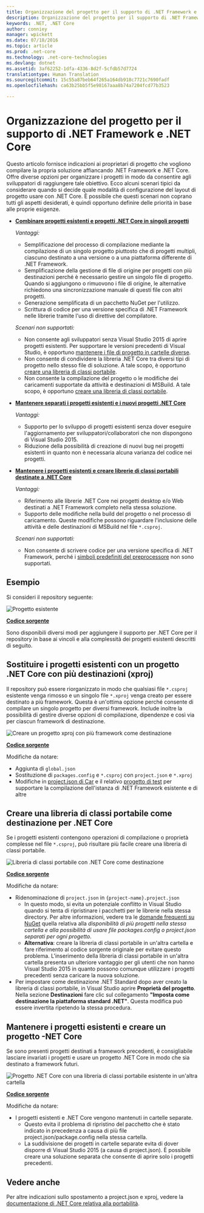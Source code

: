 ```yaml
---
title: Organizzazione del progetto per il supporto di .NET Framework e .NET Core
description: Organizzazione del progetto per il supporto di .NET Framework e .NET Core
keywords: .NET, .NET Core
author: conniey
manager: wpickett
ms.date: 07/18/2016
ms.topic: article
ms.prod: .net-core
ms.technology: .net-core-technologies
ms.devlang: dotnet
ms.assetid: 3af62252-1dfa-4336-8d2f-5cfdb57d7724
translationtype: Human Translation
ms.sourcegitcommit: 15c55a87beb64f265a164db918c7721c7690fadf
ms.openlocfilehash: ca63b25bb5f5e98167aaa8b74a7204fcd77b3523

---
```


# <a name="organizing-your-project-to-support-net-framework-and-net-core"></a>Organizzazione del progetto per il supporto di .NET Framework e .NET Core

Questo articolo fornisce indicazioni ai proprietari di progetto che vogliono compilare la propria soluzione affiancando .NET Framework e .NET Core.  Offre diverse opzioni per organizzare i progetti in modo da consentire agli sviluppatori di raggiungere tale obiettivo.  Ecco alcuni scenari tipici da considerare quando si decide quale modalità di configurazione del layout di progetto usare con .NET Core.  È possibile che questi scenari non coprano tutti gli aspetti desiderati, è quindi opportuno definire delle priorità in base alle proprie esigenze.

* [**Combinare progetti esistenti e progetti .NET Core in singoli progetti**][option-xproj]
  
  *Vantaggi:*
  * Semplificazione del processo di compilazione mediante la compilazione di un singolo progetto piuttosto che di progetti multipli, ciascuno destinato a una versione o a una piattaforma differente di .NET Framework.
  * Semplificazione della gestione di file di origine per progetti con più destinazioni perché è necessario gestire un singolo file di progetto.  Quando si aggiungono o rimuovono i file di origine, le alternative richiedono una sincronizzazione manuale di questi file con altri progetti.
  * Generazione semplificata di un pacchetto NuGet per l'utilizzo.
  * Scrittura di codice per una versione specifica di .NET Framework nelle librerie tramite l'uso di direttive del compilatore.
  
  *Scenari non supportati:*
  * Non consente agli sviluppatori senza Visual Studio 2015 di aprire progetti esistenti. Per supportare le versioni precedenti di Visual Studio, è opportuno [mantenere i file di progetto in cartelle diverse](#support-vs).
  * Non consente di condividere la libreria .NET Core tra diversi tipi di progetto nello stesso file di soluzione. A tale scopo, è opportuno [creare una libreria di classi portabile](#support-pcl).
  * Non consente la compilazione del progetto o le modifiche dei caricamenti supportate da attività e destinazioni di MSBuild. A tale scopo, è opportuno [creare una libreria di classi portabile](#support-pcl).

* [**Mantenere separati i progetti esistenti e i nuovi progetti .NET Core**][option-xproj-folder]
  
  *Vantaggi:*
  * Supporto per lo sviluppo di progetti esistenti senza dover eseguire l'aggiornamento per sviluppatori/collaboratori che non dispongono di Visual Studio 2015.
  * Riduzione della possibilità di creazione di nuovi bug nei progetti esistenti in quanto non è necessaria alcuna varianza del codice nei progetti.

* [**Mantenere i progetti esistenti e creare librerie di classi portabili destinate a .NET Core**][option-pcl]

  *Vantaggi:*
  * Riferimento alle librerie .NET Core nei progetti desktop e/o Web destinati a .NET Framework completo nella stessa soluzione.
  * Supporto delle modifiche nella build del progetto o nel processo di caricamento. Queste modifiche possono riguardare l'inclusione delle attività e delle destinazioni di MSBuild nel file `*.csproj`.

  *Scenari non supportati:*
  * Non consente di scrivere codice per una versione specifica di .NET Framework, perché i [simboli predefiniti del preprocessore][how-to-multitarget] non sono supportati.

## <a name="example"></a>Esempio

Si consideri il repository seguente:

![Progetto esistente][example-initial-project]

[**Codice sorgente**][example-initial-project-code]

Sono disponibili diversi modi per aggiungere il supporto per .NET Core per il repository in base ai vincoli e alla complessità dei progetti esistenti descritti di seguito.

## <a name="replace-existing-projects-with-a-multitargeted-net-core-project-xproj"></a>Sostituire i progetti esistenti con un progetto .NET Core con più destinazioni (xproj)

Il repository può essere riorganizzato in modo che qualsiasi file `*.csproj` esistente venga rimosso e un singolo file `*.xproj` venga creato per essere destinato a più framework.  Questa è un'ottima opzione perché consente di compilare un singolo progetto per diversi framework.  Include inoltre la possibilità di gestire diverse opzioni di compilazione, dipendenze e così via per ciascun framework di destinazione.

![Creare un progetto xproj con più framework come destinazione][example-xproj]

[**Codice sorgente**][example-xproj-code]

Modifiche da notare:
* Aggiunta di `global.json`
* Sostituzione di `packages.config` e `*.csproj` con `project.json` e `*.xproj`
* Modifiche in [project.json di Car][example-xproj-projectjson] e il relativo [progetto di test][example-xproj-projectjson-test] per supportare la compilazione dell'istanza di .NET Framework esistente e di altre

## <a name="create-a-portable-class-library-pcl-to-target-net-core"></a>Creare una libreria di classi portabile come destinazione per .NET Core

Se i progetti esistenti contengono operazioni di compilazione o proprietà complesse nel file `*.csproj`, può risultare più facile creare una libreria di classi portabile.

![][example-pcl]

[**Codice sorgente**][example-pcl-code]

Modifiche da notare:
*  Ridenominazione di `project.json` in `{project-name}.project.json`
    * In questo modo, si evita un potenziale conflitto in Visual Studio quando si tenta di ripristinare i pacchetti per le librerie nella stessa directory. Per altre informazioni, vedere tra le [domande frequenti su NuGet](https://docs.nuget.org/consume/nuget-faq#working-with-packages) quella relativa alla _disponibilità di più progetti nella stessa cartella e alla possibilità di usare file packages.config o project.json separati per ogni progetto_.
    *  **Alternativa**: creare la libreria di classi portabile in un'altra cartella e fare riferimento al codice sorgente originale per evitare questo problema.  L'inserimento della libreria di classi portabile in un'altra cartella presenta un ulteriore vantaggio per gli utenti che non hanno Visual Studio 2015 in quanto possono comunque utilizzare i progetti precedenti senza caricare la nuova soluzione.
*  Per impostare come destinazione .NET Standard dopo aver creato la libreria di classi portabile, in Visual Studio aprire **Proprietà del progetto**. Nella sezione **Destinazioni** fare clic sul collegamento **"Imposta come destinazione la piattaforma standard .NET"**.  Questa modifica può essere invertita ripetendo la stessa procedura.

## <a name="keep-existing-projects-and-create-a-net-core-project"></a>Mantenere i progetti esistenti e creare un progetto -NET Core

Se sono presenti progetti destinati a framework precedenti, è consigliabile lasciare invariati i progetti e usare un progetto .NET Core in modo che sia destinato a framework futuri.

![Progetto .NET Core con una libreria di classi portabile esistente in un'altra cartella][example-xproj-different-folder]

[**Codice sorgente**][example-xproj-different-code]

Modifiche da notare:
* I progetti esistenti e .NET Core vengono mantenuti in cartelle separate.
    * Questo evita il problema di ripristino del pacchetto che è stato indicato in precedenza a causa di più file project.json/package.config nella stessa cartella.
    * La suddivisione dei progetti in cartelle separate evita di dover disporre di Visual Studio 2015 (a causa di project.json).  È possibile creare una soluzione separata che consente di aprire solo i progetti precedenti.

## <a name="see-also"></a>Vedere anche

Per altre indicazioni sullo spostamento a project.json e xproj, vedere la [documentazione di .NET Core relativa alla portabilità][porting-doc].

[porting-doc]: index.md
[example-initial-project]: media/project-structure/project.png "Progetto esistente"
[example-initial-project-code]: https://github.com/dotnet/docs/tree/master/samples/framework/libraries/migrate-library/

[example-xproj]: media/project-structure/project.xproj.png "Creare un progetto xproj con più framework come destinazione"
[example-xproj-code]: https://github.com/dotnet/docs/tree/master/samples/framework/libraries/migrate-library-xproj/
[example-xproj-projectjson]: https://github.com/dotnet/docs/tree/master/samples/framework/libraries/migrate-library-xproj/src/Car/project.json
[example-xproj-projectjson-test]: https://github.com/dotnet/docs/tree/master/samples/framework/libraries/migrate-library-xproj/tests/Car.Tests/project.json

[example-xproj-different-folder]: media/project-structure/project.xproj.different.png "Progetto .NET Core con una libreria di classi portabile esistente in un'altra cartella"
[example-xproj-different-code]: https://github.com/dotnet/docs/tree/master/samples/framework/libraries/migrate-library-xproj-keep-csproj/

[example-pcl]: media/project-structure/project.pcl.png "Libreria di classi portabile con .NET Core come destinazione"
[example-pcl-code]: https://github.com/dotnet/docs/tree/master/samples/framework/libraries/migrate-library-pcl

[option-xproj]: #replace-existing-projects-with-a-multi-targeted-net-core-project-xproj
[option-pcl]: #create-a-portable-class-library-pcl-to-target-net-core
[option-xproj-folder]: #keep-existing-projects-and-create-a-net-core-project

[how-to-multitarget]: ../tutorials/libraries.md#how-to-multitarget



<!--HONumber=Nov16_HO1-->


